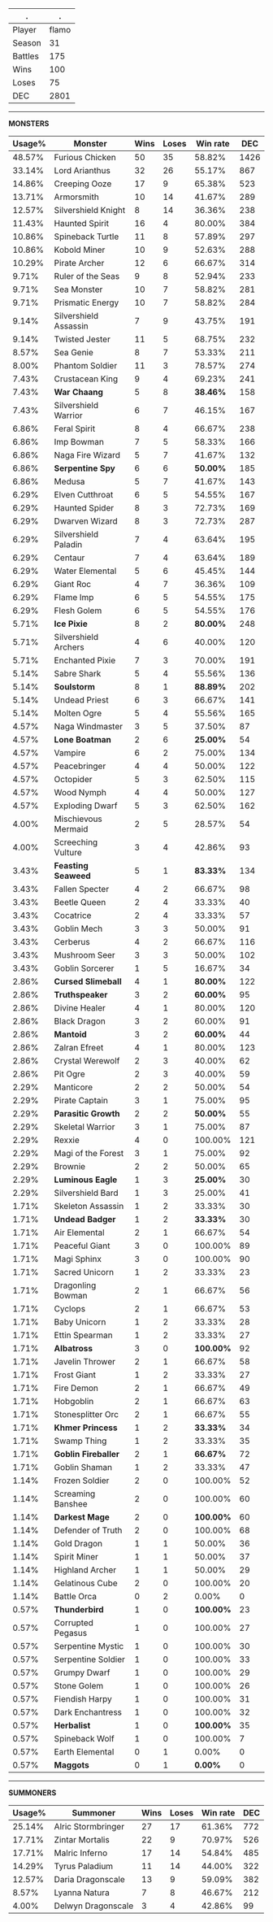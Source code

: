 .|.
|-|-
Player|flamo
Season|31
Battles|175
Wins|100
Loses|75
DEC|2801

---
**MONSTERS**

Usage%|Monster|Wins|Loses|Win rate|DEC|
-|-|-|-|-|-|
48.57%|Furious Chicken|50|35|58.82%|1426|
33.14%|Lord Arianthus|32|26|55.17%|867|
14.86%|Creeping Ooze|17|9|65.38%|523|
13.71%|Armorsmith|10|14|41.67%|289|
12.57%|Silvershield Knight|8|14|36.36%|238|
11.43%|Haunted Spirit|16|4|80.00%|384|
10.86%|Spineback Turtle|11|8|57.89%|297|
10.86%|Kobold Miner|10|9|52.63%|288|
10.29%|Pirate Archer|12|6|66.67%|314|
9.71%|Ruler of the Seas|9|8|52.94%|233|
9.71%|Sea Monster|10|7|58.82%|281|
9.71%|Prismatic Energy|10|7|58.82%|284|
9.14%|Silvershield Assassin|7|9|43.75%|191|
9.14%|Twisted Jester|11|5|68.75%|232|
8.57%|Sea Genie|8|7|53.33%|211|
8.00%|Phantom Soldier|11|3|78.57%|274|
7.43%|Crustacean King|9|4|69.23%|241|
7.43%|**War Chaang**|5|8|**38.46%**|158|
7.43%|Silvershield Warrior|6|7|46.15%|167|
6.86%|Feral Spirit|8|4|66.67%|238|
6.86%|Imp Bowman|7|5|58.33%|166|
6.86%|Naga Fire Wizard|5|7|41.67%|132|
6.86%|**Serpentine Spy**|6|6|**50.00%**|185|
6.86%|Medusa|5|7|41.67%|143|
6.29%|Elven Cutthroat|6|5|54.55%|167|
6.29%|Haunted Spider|8|3|72.73%|169|
6.29%|Dwarven Wizard|8|3|72.73%|287|
6.29%|Silvershield Paladin|7|4|63.64%|195|
6.29%|Centaur|7|4|63.64%|189|
6.29%|Water Elemental|5|6|45.45%|144|
6.29%|Giant Roc|4|7|36.36%|109|
6.29%|Flame Imp|6|5|54.55%|175|
6.29%|Flesh Golem|6|5|54.55%|176|
5.71%|**Ice Pixie**|8|2|**80.00%**|248|
5.71%|Silvershield Archers|4|6|40.00%|120|
5.71%|Enchanted Pixie|7|3|70.00%|191|
5.14%|Sabre Shark|5|4|55.56%|136|
5.14%|**Soulstorm**|8|1|**88.89%**|202|
5.14%|Undead Priest|6|3|66.67%|141|
5.14%|Molten Ogre|5|4|55.56%|165|
4.57%|Naga Windmaster|3|5|37.50%|87|
4.57%|**Lone Boatman**|2|6|**25.00%**|54|
4.57%|Vampire|6|2|75.00%|134|
4.57%|Peacebringer|4|4|50.00%|122|
4.57%|Octopider|5|3|62.50%|115|
4.57%|Wood Nymph|4|4|50.00%|127|
4.57%|Exploding Dwarf|5|3|62.50%|162|
4.00%|Mischievous Mermaid|2|5|28.57%|54|
4.00%|Screeching Vulture|3|4|42.86%|93|
3.43%|**Feasting Seaweed**|5|1|**83.33%**|134|
3.43%|Fallen Specter|4|2|66.67%|98|
3.43%|Beetle Queen|2|4|33.33%|40|
3.43%|Cocatrice|2|4|33.33%|57|
3.43%|Goblin Mech|3|3|50.00%|91|
3.43%|Cerberus|4|2|66.67%|116|
3.43%|Mushroom Seer|3|3|50.00%|102|
3.43%|Goblin Sorcerer|1|5|16.67%|34|
2.86%|**Cursed Slimeball**|4|1|**80.00%**|122|
2.86%|**Truthspeaker**|3|2|**60.00%**|95|
2.86%|Divine Healer|4|1|80.00%|120|
2.86%|Black Dragon|3|2|60.00%|91|
2.86%|**Mantoid**|3|2|**60.00%**|44|
2.86%|Zalran Efreet|4|1|80.00%|123|
2.86%|Crystal Werewolf|2|3|40.00%|62|
2.86%|Pit Ogre|2|3|40.00%|59|
2.29%|Manticore|2|2|50.00%|54|
2.29%|Pirate Captain|3|1|75.00%|95|
2.29%|**Parasitic Growth**|2|2|**50.00%**|55|
2.29%|Skeletal Warrior|3|1|75.00%|87|
2.29%|Rexxie|4|0|100.00%|121|
2.29%|Magi of the Forest|3|1|75.00%|92|
2.29%|Brownie|2|2|50.00%|65|
2.29%|**Luminous Eagle**|1|3|**25.00%**|30|
2.29%|Silvershield Bard|1|3|25.00%|41|
1.71%|Skeleton Assassin|1|2|33.33%|30|
1.71%|**Undead Badger**|1|2|**33.33%**|30|
1.71%|Air Elemental|2|1|66.67%|54|
1.71%|Peaceful Giant|3|0|100.00%|89|
1.71%|Magi Sphinx|3|0|100.00%|90|
1.71%|Sacred Unicorn|1|2|33.33%|23|
1.71%|Dragonling Bowman|2|1|66.67%|56|
1.71%|Cyclops|2|1|66.67%|53|
1.71%|Baby Unicorn|1|2|33.33%|28|
1.71%|Ettin Spearman|1|2|33.33%|27|
1.71%|**Albatross**|3|0|**100.00%**|92|
1.71%|Javelin Thrower|2|1|66.67%|58|
1.71%|Frost Giant|1|2|33.33%|27|
1.71%|Fire Demon|2|1|66.67%|49|
1.71%|Hobgoblin|2|1|66.67%|63|
1.71%|Stonesplitter Orc|2|1|66.67%|55|
1.71%|**Khmer Princess**|1|2|**33.33%**|34|
1.71%|Swamp Thing|1|2|33.33%|35|
1.71%|**Goblin Fireballer**|2|1|**66.67%**|72|
1.71%|Goblin Shaman|1|2|33.33%|47|
1.14%|Frozen Soldier|2|0|100.00%|52|
1.14%|Screaming Banshee|2|0|100.00%|60|
1.14%|**Darkest Mage**|2|0|**100.00%**|60|
1.14%|Defender of Truth|2|0|100.00%|68|
1.14%|Gold Dragon|1|1|50.00%|36|
1.14%|Spirit Miner|1|1|50.00%|37|
1.14%|Highland Archer|1|1|50.00%|29|
1.14%|Gelatinous Cube|2|0|100.00%|20|
1.14%|Battle Orca|0|2|0.00%|0|
0.57%|**Thunderbird**|1|0|**100.00%**|23|
0.57%|Corrupted Pegasus|1|0|100.00%|27|
0.57%|Serpentine Mystic|1|0|100.00%|30|
0.57%|Serpentine Soldier|1|0|100.00%|33|
0.57%|Grumpy Dwarf|1|0|100.00%|29|
0.57%|Stone Golem|1|0|100.00%|26|
0.57%|Fiendish Harpy|1|0|100.00%|31|
0.57%|Dark Enchantress|1|0|100.00%|32|
0.57%|**Herbalist**|1|0|**100.00%**|35|
0.57%|Spineback Wolf|1|0|100.00%|7|
0.57%|Earth Elemental|0|1|0.00%|0|
0.57%|**Maggots**|0|1|**0.00%**|0|

---
**SUMMONERS**

Usage%|Summoner|Wins|Loses|Win rate|DEC|
-|-|-|-|-|-|
25.14%|Alric Stormbringer|27|17|61.36%|772|
17.71%|Zintar Mortalis|22|9|70.97%|526|
17.71%|Malric Inferno|17|14|54.84%|485|
14.29%|Tyrus Paladium|11|14|44.00%|322|
12.57%|Daria Dragonscale|13|9|59.09%|382|
8.57%|Lyanna Natura|7|8|46.67%|212|
4.00%|Delwyn Dragonscale|3|4|42.86%|99|
